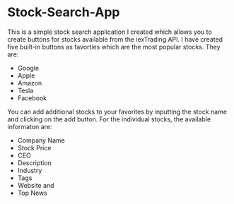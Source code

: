 # Stock-Search-App

This is a simple stock search application I created which allows you to create buttons for stocks available from the iexTrading API. I have created five built-in buttons as favorties which are the most popular stocks. They are: 

* Google
* Apple
* Amazon
* Tesla
* Facebook

You can add additional stocks to your favorites by inputting the stock name and clicking on the add button. For the individual stocks, the available informaton are:

* Company Name
* Stock Price
* CEO
* Description
* Industry
* Tags
* Website and
* Top News
